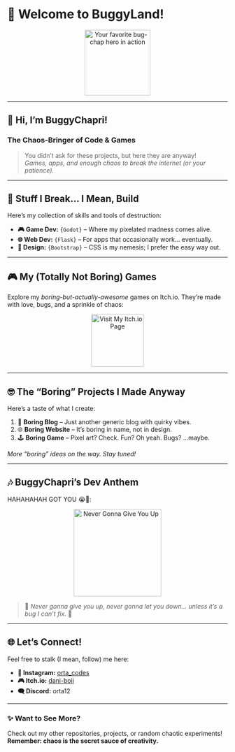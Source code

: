 # 🐛 **Welcome to BuggyLand!**  

<p align="center">  
  <img alt="Your favorite bug-chap hero in action" src="https://thekenyonthrill.files.wordpress.com/2013/10/44-grandma-computer-e1381195849436.jpg" height="150px"/>  
</p>  

---

## 👾 **Hi, I’m BuggyChapri!**  
### The Chaos-Bringer of Code & Games  

> You didn’t ask for these projects, but here they are anyway!  
> *Games, apps, and enough chaos to break the internet (or your patience).*  

---

## 🌟 **Stuff I Break... I Mean, Build**  
Here’s my collection of skills and tools of destruction:  

- **🎮 Game Dev:** `{Godot}` – Where my pixelated madness comes alive.  
- **🌐 Web Dev:** `{Flask}` – For apps that occasionally work... eventually.  
- **🎨 Design:** `{Bootstrap}` – CSS is my nemesis; I prefer the easy way out.  

---

## 🎮 **My (Totally Not Boring) Games**  

Explore my *boring-but-actually-awesome* games on Itch.io. They’re made with love, bugs, and a sprinkle of chaos:  

<p align="center">  
  <a href="https://dani-boii.itch.io/" target="_blank">  
    <img src="https://media2.giphy.com/media/Y1AJVCCTQysZr3FVXx/200w.gif?cid=6c09b952rf3p6t09h5zkq5fiiqfr8tuxtlu64afem5kzwx9z&ep=v1_gifs_search&rid=200w.gif&ct=g" alt="Visit My Itch.io Page" height="120px"/>  
  </a>  
</p>  

---

## 🤓 **The “Boring” Projects I Made Anyway**  
Here’s a taste of what I create:  

1. 📝 **Boring Blog** – Just another generic blog with quirky vibes.  
2. 🌐 **Boring Website** – It’s boring in name, not in design.  
3. 🕹️ **Boring Game** – Pixel art? Check. Fun? Oh yeah. Bugs? …maybe.  

*More “boring” ideas on the way. Stay tuned!*  

---

## 🎶 **BuggyChapri’s Dev Anthem**  
HAHAHAHAH GOT YOU 😭🫵:  

<p align="center">  
  <a href="https://www.youtube.com/watch?v=Hrph2EW9VjY" target="_blank">  
    <img src="https://media.tenor.com/05uuw_HTPOYAAAAM/rick-astley-never-gonna-give-you-up.gif" alt="Never Gonna Give You Up" height="200px"/>  
  </a>  
</p>  

> 🎵 *Never gonna give you up, never gonna let you down... unless it’s a bug I can’t fix.* 🐛  

---

## 🌐 **Let’s Connect!**  

Feel free to stalk (I mean, follow) me here:  

- **📸 Instagram:** [orta_codes](https://www.instagram.com/orta_codes)  
- **🎮 Itch.io:** [dani-boii](https://dani-boii.itch.io/)  
- **🗨️ Discord:**
orta12 
---  

### ✨ **Want to See More?**  
Check out my other repositories, projects, or random chaotic experiments! **Remember: chaos is the secret sauce of creativity.**  
